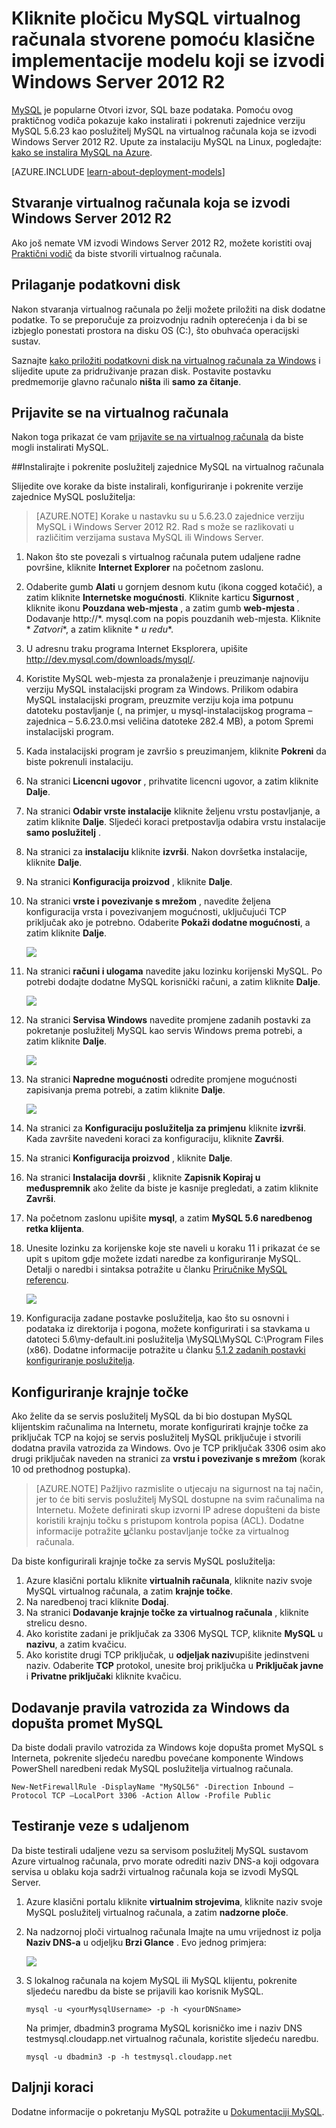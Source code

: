 <properties
    pageTitle="Stvaranje VM izvodi MySQL | Microsoft Azure"
    description="Stvaranje Azure virtualnog računala izvodi Windows Server 2012 R2 i baze podataka MySQL pomoću klasične implementacije modela."
    services="virtual-machines-windows"
    documentationCenter=""
    authors="cynthn"
    manager="timlt"
    editor="tysonn"
    tags="azure-service-management"/>

<tags
    ms.service="virtual-machines-windows"
    ms.workload="infrastructure-services"
    ms.tgt_pltfrm="vm-windows"
    ms.devlang="na"
    ms.topic="article"
    ms.date="07/25/2016"
    ms.author="cynthn"/>


# <a name="install-mysql-on-a-virtual-machine-created-with-the-classic-deployment-model-running-windows-server-2012-r2"></a>Kliknite pločicu MySQL virtualnog računala stvorene pomoću klasične implementacije modelu koji se izvodi Windows Server 2012 R2

[MySQL](http://www.mysql.com) je popularne Otvori izvor, SQL baze podataka. Pomoću ovog praktičnog vodiča pokazuje kako instalirati i pokrenuti zajednice verziju MySQL 5.6.23 kao poslužitelj MySQL na virtualnog računala koja se izvodi Windows Server 2012 R2. Upute za instalaciju MySQL na Linux, pogledajte: [kako se instalira MySQL na Azure](virtual-machines-linux-mysql-install.md).

[AZURE.INCLUDE [learn-about-deployment-models](../../includes/learn-about-deployment-models-classic-include.md)]

## <a name="create-a-virtual-machine-running-windows-server-2012-r2"></a>Stvaranje virtualnog računala koja se izvodi Windows Server 2012 R2

Ako još nemate VM izvodi Windows Server 2012 R2, možete koristiti ovaj [Praktični vodič](virtual-machines-windows-classic-tutorial.md) da biste stvorili virtualnog računala. 

## <a name="attach-a-data-disk"></a>Prilaganje podatkovni disk

Nakon stvaranja virtualnog računala po želji možete priložiti na disk dodatne podatke. To se preporučuje za proizvodnju radnih opterećenja i da bi se izbjeglo ponestati prostora na disku OS (C:), što obuhvaća operacijski sustav.

Saznajte [kako priložiti podatkovni disk na virtualnog računala za Windows](virtual-machines-windows-classic-attach-disk.md) i slijedite upute za pridruživanje prazan disk. Postavite postavku predmemorije glavno računalo **ništa** ili **samo za čitanje**.

## <a name="log-on-to-the-virtual-machine"></a>Prijavite se na virtualnog računala

Nakon toga prikazat će vam [prijavite se na virtualnog računala](virtual-machines-windows-classic-connect-logon.md) da biste mogli instalirati MySQL.

##<a name="install-and-run-mysql-community-server-on-the-virtual-machine"></a>Instalirajte i pokrenite poslužitelj zajednice MySQL na virtualnog računala

Slijedite ove korake da biste instalirali, konfiguriranje i pokrenite verzije zajednice MySQL poslužitelja:

> [AZURE.NOTE] Korake u nastavku su u 5.6.23.0 zajednice verziju MySQL i Windows Server 2012 R2. Rad s može se razlikovati u različitim verzijama sustava MySQL ili Windows Server.

1.  Nakon što ste povezali s virtualnog računala putem udaljene radne površine, kliknite **Internet Explorer** na početnom zaslonu.
2.  Odaberite gumb **Alati** u gornjem desnom kutu (ikona cogged kotačić), a zatim kliknite **Internetske mogućnosti**. Kliknite karticu **Sigurnost** , kliknite ikonu **Pouzdana web-mjesta** , a zatim gumb **web-mjesta** . Dodavanje http://*. mysql.com na popis pouzdanih web-mjesta. Kliknite * *Zatvori**, a zatim kliknite * *u redu**.
3.  U adresnu traku programa Internet Eksplorera, upišite http://dev.mysql.com/downloads/mysql/.
4.  Koristite MySQL web-mjesta za pronalaženje i preuzimanje najnoviju verziju MySQL instalacijski program za Windows. Prilikom odabira MySQL instalacijski program, preuzmite verziju koja ima potpunu datoteku postavljanje (, na primjer, u mysql-instalacijskog programa – zajednica – 5.6.23.0.msi veličina datoteke 282.4 MB), a potom Spremi instalacijski program.
5.  Kada instalacijski program je završio s preuzimanjem, kliknite **Pokreni** da biste pokrenuli instalaciju.
6.  Na stranici **Licencni ugovor** , prihvatite licencni ugovor, a zatim kliknite **Dalje**.
7.  Na stranici **Odabir vrste instalacije** kliknite željenu vrstu postavljanje, a zatim kliknite **Dalje**. Sljedeći koraci pretpostavlja odabira vrstu instalacije **samo poslužitelj** .
8.  Na stranici za **instalaciju** kliknite **izvrši**. Nakon dovršetka instalacije, kliknite **Dalje**.
9.  Na stranici **Konfiguracija proizvod** , kliknite **Dalje**.
10. Na stranici **vrste i povezivanje s mrežom** , navedite željena konfiguracija vrsta i povezivanjem mogućnosti, uključujući TCP priključak ako je potrebno. Odaberite **Pokaži dodatne mogućnosti**, a zatim kliknite **Dalje**.

    ![](./media/virtual-machines-windows-classic-mysql-2008r2/MySQL_TypeNetworking.png)

11. Na stranici **računi i ulogama** navedite jaku lozinku korijenski MySQL. Po potrebi dodajte dodatne MySQL korisnički računi, a zatim kliknite **Dalje**.

    ![](./media/virtual-machines-windows-classic-mysql-2008r2/MySQL_AccountsRoles_Filled.png)

12. Na stranici **Servisa Windows** navedite promjene zadanih postavki za pokretanje poslužitelj MySQL kao servis Windows prema potrebi, a zatim kliknite **Dalje**.

    ![](./media/virtual-machines-windows-classic-mysql-2008r2/MySQL_WindowsService.png)

13. Na stranici **Napredne mogućnosti** odredite promjene mogućnosti zapisivanja prema potrebi, a zatim kliknite **Dalje**.

    ![](./media/virtual-machines-windows-classic-mysql-2008r2/MySQL_AdvOptions.png)

14. Na stranici za **Konfiguraciju poslužitelja za primjenu** kliknite **izvrši**. Kada završite navedeni koraci za konfiguraciju, kliknite **Završi**.
15. Na stranici **Konfiguracija proizvod** , kliknite **Dalje**.
16. Na stranici **Instalacija dovrši** , kliknite **Zapisnik Kopiraj u međuspremnik** ako želite da biste je kasnije pregledati, a zatim kliknite **Završi**.
17. Na početnom zaslonu upišite **mysql**, a zatim **MySQL 5.6 naredbenog retka klijenta**.
18. Unesite lozinku za korijenske koje ste naveli u koraku 11 i prikazat će se upit s upitom gdje možete izdati naredbe za konfiguriranje MySQL. Detalji o naredbi i sintaksa potražite u članku [Priručnike MySQL referencu](http://dev.mysql.com/doc/refman/5.6/en/server-configuration-defaults.html).

    ![](./media/virtual-machines-windows-classic-mysql-2008r2/MySQL_CommandPrompt.png)

19. Konfiguracija zadane postavke poslužitelja, kao što su osnovni i podataka iz direktorija i pogona, možete konfigurirati i sa stavkama u datoteci 5.6\my-default.ini poslužitelja \MySQL\MySQL C:\Program Files (x86). Dodatne informacije potražite u članku [5.1.2 zadanih postavki konfiguriranje poslužitelja](http://dev.mysql.com/doc/refman/5.6/en/server-configuration-defaults.html).

## <a name="configure-endpoints"></a>Konfiguriranje krajnje točke

Ako želite da se servis poslužitelj MySQL da bi bio dostupan MySQL klijentskim računalima na Internetu, morate konfigurirati krajnje točke za priključak TCP na kojoj se servis poslužitelj MySQL priključuje i stvorili dodatna pravila vatrozida za Windows. Ovo je TCP priključak 3306 osim ako drugi priključak naveden na stranici za **vrstu i povezivanje s mrežom** (korak 10 od prethodnog postupka).


> [AZURE.NOTE] Pažljivo razmislite o utjecaju na sigurnost na taj način, jer to će biti servis poslužitelj MySQL dostupne na svim računalima na Internetu. Možete definirati skup izvorni IP adrese dopušteni da biste koristili krajnju točku s pristupom kontrola popisa (ACL). Dodatne informacije potražite [u](virtual-machines-windows-classic-setup-endpoints.md)članku postavljanje točke za virtualnog računala.


Da biste konfigurirali krajnje točke za servis MySQL poslužitelja:

1.  Azure klasični portalu kliknite **virtualnih računala**, kliknite naziv svoje MySQL virtualnog računala, a zatim **krajnje točke**.
2.  Na naredbenoj traci kliknite **Dodaj**.
3.  Na stranici **Dodavanje krajnje točke za virtualnog računala** , kliknite strelicu desno.
4.  Ako koristite zadani je priključak za 3306 MySQL TCP, kliknite **MySQL** u **nazivu**, a zatim kvačicu.
5.  Ako koristite drugi TCP priključak, u **odjeljak naziv**upišite jedinstveni naziv. Odaberite **TCP** protokol, unesite broj priključka u **Priključak javne** i **Privatne priključak**i kliknite kvačicu.

## <a name="add-a-windows-firewall-rule-to-allow-mysql-traffic"></a>Dodavanje pravila vatrozida za Windows da dopušta promet MySQL

Da biste dodali pravilo vatrozida za Windows koje dopušta promet MySQL s Interneta, pokrenite sljedeću naredbu povećane komponente Windows PowerShell naredbeni redak MySQL poslužitelja virtualnog računala.

    New-NetFirewallRule -DisplayName "MySQL56" -Direction Inbound –Protocol TCP –LocalPort 3306 -Action Allow -Profile Public


    
## <a name="test-your-remote-connection"></a>Testiranje veze s udaljenom


Da biste testirali udaljene vezu sa servisom poslužitelj MySQL sustavom Azure virtualnog računala, prvo morate odrediti naziv DNS-a koji odgovara servisa u oblaku koja sadrži virtualnog računala koja se izvodi MySQL Server.

1.  Azure klasični portalu kliknite **virtualnim strojevima**, kliknite naziv svoje MySQL poslužitelj virtualnog računala, a zatim **nadzorne ploče**.
2.  Na nadzornoj ploči virtualnog računala Imajte na umu vrijednost iz polja **Naziv DNS-a** u odjeljku **Brzi Glance** . Evo jednog primjera:

    ![](./media/virtual-machines-windows-classic-mysql-2008r2/MySQL_DNSName.png)

3.  S lokalnog računala na kojem MySQL ili MySQL klijentu, pokrenite sljedeću naredbu da biste se prijavili kao korisnik MySQL.

        mysql -u <yourMysqlUsername> -p -h <yourDNSname>

    Na primjer, dbadmin3 programa MySQL korisničko ime i naziv DNS testmysql.cloudapp.net virtualnog računala, koristite sljedeću naredbu.

        mysql -u dbadmin3 -p -h testmysql.cloudapp.net


## <a name="next-steps"></a>Daljnji koraci

Dodatne informacije o pokretanju MySQL potražite u [Dokumentaciji MySQL](http://dev.mysql.com/doc/).
